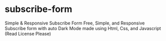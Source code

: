 # subscribe-form
Simple & Responsive Subscribe Form
Free, Simple, and Responsive Subscribe form with auto Dark Mode made using Html, Css, and Javascript (Read License Please)